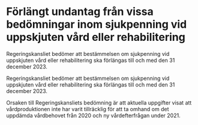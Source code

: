# Förlängt undantag från vissa bedömningar inom sjukpenning vid uppskjuten vård eller rehabilitering

Regeringskansliet bedömer att bestämmelsen om sjukpenning vid uppskjuten vård eller rehabilitering ska förlängas till och med den 31 december 2023.

Regeringskansliet bedömer att bestämmelsen om sjukpenning vid uppskjuten vård eller rehabilitering ska förlängas till och med den 31 december 2023.

Orsaken till Regeringskansliets bedömning är att aktuella uppgifter visat att vårdproduktionen inte har varit tillräcklig för att ta omhand om det uppdämda vårdbehovet från 2020 och ny vårdefterfrågan under 2021.
